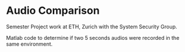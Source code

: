 # Audio Comparison

Semester Project work at ETH, Zurich with the System Security Group.

Matlab code to determine if two 5 seconds audios were recorded in the same environment.